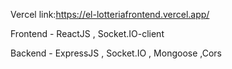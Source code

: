 Vercel link:https://el-lotteriafrontend.vercel.app/


Frontend - ReactJS , Socket.IO-client

Backend - ExpressJS , Socket.IO , Mongoose ,Cors